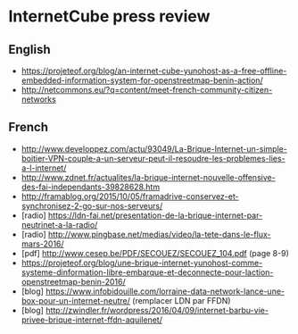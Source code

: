 # InternetCube press review

## English

* https://projeteof.org/blog/an-internet-cube-yunohost-as-a-free-offline-embedded-information-system-for-openstreetmap-benin-action/
* http://netcommons.eu/?q=content/meet-french-community-citizen-networks

## French

* http://www.developpez.com/actu/93049/La-Brique-Internet-un-simple-boitier-VPN-couple-a-un-serveur-peut-il-resoudre-les-problemes-lies-a-l-internet/
* http://www.zdnet.fr/actualites/la-brique-internet-nouvelle-offensive-des-fai-independants-39828628.htm
* http://framablog.org/2015/10/05/framadrive-conservez-et-synchronisez-2-go-sur-nos-serveurs/
* [radio] https://ldn-fai.net/presentation-de-la-brique-internet-par-neutrinet-a-la-radio/
* [radio] http://www.pingbase.net/medias/video/la-tete-dans-le-flux-mars-2016/
* [pdf] http://www.cesep.be/PDF/SECOUEZ/SECOUEZ_104.pdf (page 8-9)
* https://projeteof.org/blog/une-brique-internet-yunohost-comme-systeme-dinformation-libre-embarque-et-deconnecte-pour-laction-openstreetmap-benin-2016/
* [blog] https://www.infobidouille.com/lorraine-data-network-lance-une-box-pour-un-internet-neutre/ (remplacer LDN par FFDN)
* [blog] http://zwindler.fr/wordpress/2016/04/09/internet-barbu-vie-privee-brique-internet-ffdn-aquilenet/
